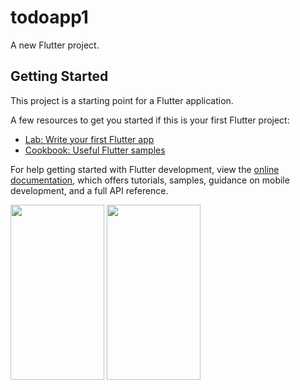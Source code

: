 # todoapp1

A new Flutter project.

## Getting Started

This project is a starting point for a Flutter application.

A few resources to get you started if this is your first Flutter project:

- [Lab: Write your first Flutter app](https://docs.flutter.dev/get-started/codelab)
- [Cookbook: Useful Flutter samples](https://docs.flutter.dev/cookbook)

For help getting started with Flutter development, view the
[online documentation](https://docs.flutter.dev/), which offers tutorials,
samples, guidance on mobile development, and a full API reference.






<img src="https://user-images.githubusercontent.com/50525883/197951205-9e87e1ed-ea7f-4a6c-aa7e-7517d9a9c65c.jpg " width="150" height="280">

<img src=" https://user-images.githubusercontent.com/50525883/197951383-4fd9f6b9-7794-494b-a2b7-825111c89ef7.jpg" width="150" height="280">







